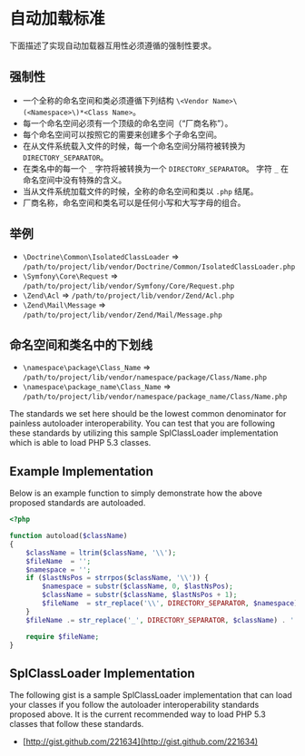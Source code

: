 自动加载标准
====================

下面描述了实现自动加载器互用性必须遵循的强制性要求。

强制性
---------

* 一个全称的命名空间和类必须遵循下列结构  `\<Vendor Name>\(<Namespace>\)*<Class Name>`。
* 每一个命名空间必须有一个顶级的命名空间（“厂商名称”）。
* 每个命名空间可以按照它的需要来创建多个子命名空间。
* 在从文件系统载入文件的时候，每一个命名空间分隔符被转换为 `DIRECTORY_SEPARATOR`。
* 在类名中的每一个 `_` 字符将被转换为一个 `DIRECTORY_SEPARATOR`。 字符 `_` 在命名空间中没有特殊的含义。
* 当从文件系统加载文件的时候，全称的命名空间和类以 `.php` 结尾。
* 厂商名称，命名空间和类名可以是任何小写和大写字母的组合。

举例
--------

* `\Doctrine\Common\IsolatedClassLoader` => `/path/to/project/lib/vendor/Doctrine/Common/IsolatedClassLoader.php`
* `\Symfony\Core\Request` => `/path/to/project/lib/vendor/Symfony/Core/Request.php`
* `\Zend\Acl` => `/path/to/project/lib/vendor/Zend/Acl.php`
* `\Zend\Mail\Message` => `/path/to/project/lib/vendor/Zend/Mail/Message.php`

命名空间和类名中的下划线
-----------------------------------------

* `\namespace\package\Class_Name` => `/path/to/project/lib/vendor/namespace/package/Class/Name.php`
* `\namespace\package_name\Class_Name` => `/path/to/project/lib/vendor/namespace/package_name/Class/Name.php`

The standards we set here should be the lowest common denominator for
painless autoloader interoperability. You can test that you are
following these standards by utilizing this sample SplClassLoader
implementation which is able to load PHP 5.3 classes.

Example Implementation
----------------------

Below is an example function to simply demonstrate how the above
proposed standards are autoloaded.

```php
<?php

function autoload($className)
{
    $className = ltrim($className, '\\');
    $fileName  = '';
    $namespace = '';
    if ($lastNsPos = strrpos($className, '\\')) {
        $namespace = substr($className, 0, $lastNsPos);
        $className = substr($className, $lastNsPos + 1);
        $fileName  = str_replace('\\', DIRECTORY_SEPARATOR, $namespace) . DIRECTORY_SEPARATOR;
    }
    $fileName .= str_replace('_', DIRECTORY_SEPARATOR, $className) . '.php';

    require $fileName;
}
```

SplClassLoader Implementation
-----------------------------

The following gist is a sample SplClassLoader implementation that can
load your classes if you follow the autoloader interoperability
standards proposed above. It is the current recommended way to load PHP
5.3 classes that follow these standards.

* [http://gist.github.com/221634](http://gist.github.com/221634)

